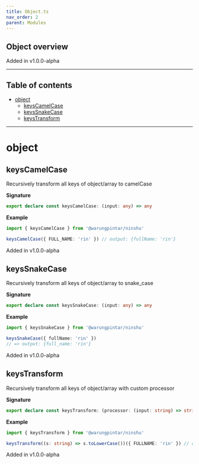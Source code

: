 ```yaml
---
title: Object.ts
nav_order: 2
parent: Modules
---
```


## Object overview

Added in v1.0.0-alpha

---

<h2 class="text-delta">Table of contents</h2>

- [object](#object)
  - [keysCamelCase](#keyscamelcase)
  - [keysSnakeCase](#keyssnakecase)
  - [keysTransform](#keystransform)

---

# object

## keysCamelCase

Recursively transform all keys of object/array to camelCase

**Signature**

```ts
export declare const keysCamelCase: (input: any) => any
```

**Example**

```ts
import { keysCamelCase } from '@warungpintar/ninshu'

keysCamelCase({ FULL_NAME: 'rin' }) // output: {fullName: 'rin'}
```

Added in v1.0.0-alpha

## keysSnakeCase

Recursively transform all keys of object/array to snake_case

**Signature**

```ts
export declare const keysSnakeCase: (input: any) => any
```

**Example**

```ts
import { keysSnakeCase } from '@warungpintar/ninshu'

keysSnakeCase({ fullName: 'rin' })
// => output: {full_name: 'rin'}
```

Added in v1.0.0-alpha

## keysTransform

Recursively transform all keys of object/array with custom processor

**Signature**

```ts
export declare const keysTransform: (processor: (input: string) => string) => (input: any) => any
```

**Example**

```ts
import { keysTransform } from '@warungpintar/ninshu'

keysTransform((s: string) => s.toLowerCase())({ FULLNAME: 'rin' }) // output: {fullname: 'rin'}
```

Added in v1.0.0-alpha
